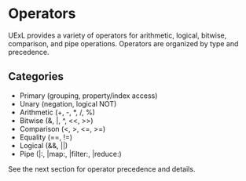 # Operators

UExL provides a variety of operators for arithmetic, logical, bitwise, comparison, and pipe operations. Operators are organized by type and precedence.

## Categories
- Primary (grouping, property/index access)
- Unary (negation, logical NOT)
- Arithmetic (+, -, *, /, %)
- Bitwise (&, |, ^, <<, >>)
- Comparison (<, >, <=, >=)
- Equality (==, !=)
- Logical (&&, ||)
- Pipe (|:, |map:, |filter:, |reduce:)

See the next section for operator precedence and details.